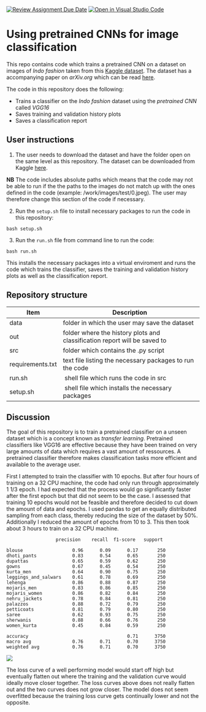 [![Review Assignment Due Date](https://classroom.github.com/assets/deadline-readme-button-24ddc0f5d75046c5622901739e7c5dd533143b0c8e959d652212380cedb1ea36.svg)](https://classroom.github.com/a/Aj7Sf-j_)
[![Open in Visual Studio Code](https://classroom.github.com/assets/open-in-vscode-718a45dd9cf7e7f842a935f5ebbe5719a5e09af4491e668f4dbf3b35d5cca122.svg)](https://classroom.github.com/online_ide?assignment_repo_id=10866179&assignment_repo_type=AssignmentRepo)
# Using pretrained CNNs for image classification

This repo contains code which trains a pretrained CNN on a dataset on images of *Indo fashion* taken from this [Kaggle dataset](https://www.kaggle.com/datasets/validmodel/indo-fashion-dataset). The dataset has a accompanying paper on *arXiv.org* which can be read [here](https://arxiv.org/abs/2104.02830).

The code in this repository does the following:

- Trains a classifier on the *Indo fashion* dataset using the *pretrained CNN* called *VGG16*
- Saves training and validation history plots
- Saves a classification report

## User instructions

1. The user needs to download the dataset and have the folder open on the same level as this repository.
The dataset can be downloaded from Kaggle [here](https://www.kaggle.com/datasets/validmodel/indo-fashion-dataset).

**NB** The code includes absolute paths which means that the code may not be able to run if the the paths to the images do not match up with the ones defined in the code (example: /work/images/test/0.jpeg). The user may therefore change this section of the code if necessary. 

2. Run the ```setup.sh``` file to install necessary packages to run the code in this repository:

```bash setup.sh```

3. Run the ```run.sh``` file from command line to run the code:

```bash run.sh```

This installs the necessary packages into a virtual enviroment and runs the code which trains the classifier, saves the training and validation history plots as well as the classification report.

## Repository structure

| Item | Description |
| --- | --- |
| data | folder in which the user may save the dataset |
| out | folder where the history plots and classification report will be saved to |
| src | folder which contains the .py script |
| requirements.txt | text file listing the necessary packages to run the code |
| run.sh | shell file which runs the code in src |
| setup.sh | shell file which installs the necessary packages |

## Discussion

The goal of this repository is to train a pretrained classifier on a unseen dataset which is a concept known as *transfer learning*. Pretrained classifiers like VGG16 are effective because they have been trained on very large amounts of data which requires a vast amount of ressources. A pretrained classifier therefore makes classification tasks more efficient and available to the average user.

First I attempted to train the classifier with 10 epochs. But after four hours of training on a 32 CPU machine, the code had only run through approximately 1 1/3 epoch. I had expected that the process would go significantly faster after the first epoch but that did not seem to be the case. I assessed that training 10 epochs would not be feasible and therefore decided to cut down the amount of data and epochs. 
I used pandas to get an equally distributed sampling from each class, thereby reducing the size of the dataset by 50%. Additionally I reduced the amount of epochs from 10 to 3. This then took about 3 hours to train on a 32 CPU machine.

                      precision    recall  f1-score   support

    blouse                  0.96      0.09      0.17       250
    dhoti_pants             0.83      0.54      0.65       250
    dupattas                0.65      0.59      0.62       250
    gowns                   0.67      0.45      0.54       250
    kurta_men               0.64      0.90      0.75       250
    leggings_and_salwars    0.61      0.78      0.69       250
    lehenga                 0.86      0.88      0.87       250
    mojaris_men             0.83      0.86      0.85       250
    mojaris_women           0.86      0.82      0.84       250
    nehru_jackets           0.78      0.84      0.81       250
    palazzos                0.88      0.72      0.79       250
    petticoats              0.81      0.79      0.80       250
    saree                   0.62      0.93      0.75       250
    sherwanis               0.88      0.66      0.76       250
    women_kurta             0.45      0.84      0.59       250

    accuracy                                    0.71      3750
    macro avg               0.76      0.71      0.70      3750
    weighted avg            0.76      0.71      0.70      3750


![](out/history_plt.png)

The loss curve of a well performing model would start off high but eventually flatten out where the training and the validation curve would ideally move closer together. The loss curves above does not really flatten out and the two curves does not grow closer. The model does not seem overfitted because the training loss curve gets continually lower and not the opposite.  
